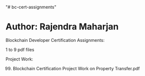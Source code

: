 "# bc-cert-assignments" 

# Author: Rajendra Maharjan #


Blockchain Developer Certification Assignments:

1 to 9 pdf files


Project Work:

99. Blockchain Certification Project Work on Property Transfer.pdf

